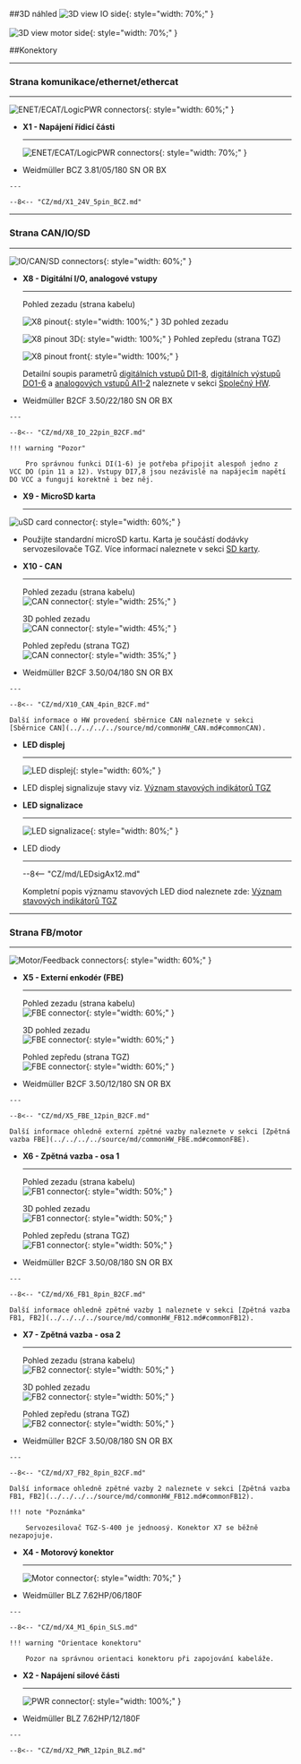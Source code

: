 <!--
# Popis zařízení   

## Konektory
-->
##3D náhled
![3D view IO side](../img/IOside.svg){: style="width: 70%;" }
<br>
<br>
![3D view motor side](../img/Motside.svg){: style="width: 70%;" }

##Konektory
___
### Strana komunikace/ethernet/ethercat
___

![ENET/ECAT/LogicPWR connectors](../../../../source/img/TGZ-S-400-14_30_enetCon.png){: style="width: 60%;" }


<div class="grid cards" markdown>

-   **X1 - Napájení řídicí části**

    ---
    ![ENET/ECAT/LogicPWR connectors](../../../../source/img/1940760000.svg){: style="width: 70%;" }

-    Weidmüller BCZ 3.81/05/180 SN OR BX

	---

	--8<-- "CZ/md/X1_24V_5pin_BCZ.md"

</div>

___
### Strana CAN/IO/SD
___

![IO/CAN/SD connectors](../../../../source/img/TGZ-S-400-14_30_IO.png){: style="width: 60%;" }

<div class="grid cards" markdown>

-   **X8 - Digitální I/O, analogové vstupy**

    ---
	Pohled zezadu (strana kabelu)   
	
    ![X8 pinout](../../../../source/img/1277370000.svg){: style="width: 100%;" }
	3D pohled zezadu   
	
    ![X8 pinout 3D](../../../../source/img/1277370000_1.svg){: style="width: 100%;" }
	Pohled zepředu (strana TGZ)   
	
    ![X8 pinout front](../../../../source/img/1277370000_2.svg){: style="width: 100%;" }

	Detailní soupis parametrů 
	[digitálních vstupů DI1-8](../../../../source/md/commonHW_DI.md#commonDI1-8), 
	[digitálních výstupů DO1-6](../../../../source/md/commonHW_DO.md#commonDO1-6) a 
	[analogových vstupů AI1-2](../../../../source/md/commonHW_AI.md#commonAI1-2) 
	naleznete v sekci [Společný HW](../../../../source/md/commonHW_DI.md#commonDI1-8).
	

-    Weidmüller B2CF 3.50/22/180 SN OR BX

	---

	--8<-- "CZ/md/X8_IO_22pin_B2CF.md"
	
	!!! warning "Pozor"	
	
		Pro správnou funkci DI(1-6) je potřeba připojit alespoň jedno z VCC DO (pin 11 a 12). Vstupy DI7,8 jsou nezávislé na napájecím napětí DO VCC a fungují korektně i bez něj.
	
-   **X9 - MicroSD karta**

    ---
![uSD card connector](../../../../source/img/uSD.png){: style="width: 60%;" }

-    Použijte standardní microSD kartu. Karta je součástí dodávky servozesilovače TGZ. Více informací naleznete v sekci [SD karty](../../TGZ_SW/SD/md/SD.md#SDparams).

-   **X10 - CAN**

    ---
	Pohled zezadu (strana kabelu)   
    ![CAN connector](../../../../source/img/1277270000.svg){: style="width: 25%;" }
	
	3D pohled zezadu   
    ![CAN connector](../../../../source/img/1277270000_1.svg){: style="width: 45%;" }
	
	Pohled zepředu (strana TGZ)   
    ![CAN connector](../../../../source/img/1277270000_2.svg){: style="width: 35%;" }

-    Weidmüller B2CF 3.50/04/180 SN OR BX

    ---

	--8<-- "CZ/md/X10_CAN_4pin_B2CF.md"
	
	Další informace o HW provedení sběrnice CAN naleznete v sekci [Sběrnice CAN](../../../../source/md/commonHW_CAN.md#commonCAN).
	
-	**LED displej**

	---
	
    ![LED displej](../../../../source/img/TGZ_LED.png){: style="width: 60%;" }
	
-	LED displej signalizuje stavy viz. [Význam stavových indikátorů TGZ](../../TGZ_SW/LED/md/description.md#LED_sigs)

-	**LED signalizace**

	---
	
    ![LED signalizace](../../../../source/img/LEDsig.png){: style="width: 80%;" }
	
-	LED diody

	---
	
	--8<-- "CZ/md/LEDsigAx12.md"
	
	Kompletní popis významu stavových LED diod naleznete zde: [Význam stavových indikátorů TGZ](../../TGZ_SW/LED/md/description.md#LED_sigs)

</div>

   
___
### Strana FB/motor
___

![Motor/Feedback connectors](../../../../source/img/TGZ-S-400-14_30_FBconns.png){: style="width: 60%;" }

<div class="grid cards" markdown>

-   **X5 - Externí enkodér (FBE)**

    ---
	Pohled zezadu (strana kabelu) 	
    ![FBE connector](../../../../source/img/1277320000.svg){: style="width: 60%;" }
	
	3D pohled zezadu   
    ![FBE connector](../../../../source/img/1277320000_1.svg){: style="width: 60%;" }
	
	Pohled zepředu (strana TGZ)   
    ![FBE connector](../../../../source/img/1277320000_2.svg){: style="width: 60%;" }

-    Weidmüller B2CF 3.50/12/180 SN OR BX

	---

	--8<-- "CZ/md/X5_FBE_12pin_B2CF.md"
	
	Další informace ohledně externí zpětné vazby naleznete v sekci [Zpětná vazba FBE](../../../../source/md/commonHW_FBE.md#commonFBE).

-   **X6 - Zpětná vazba - osa 1**

    ---
	
	Pohled zezadu (strana kabelu) 	
    ![FB1 connector](../../../../source/img/1277290000.svg){: style="width: 50%;" }
	
	3D pohled zezadu   
    ![FB1 connector](../../../../source/img/1277290000_1.svg){: style="width: 50%;" }
	
	Pohled zepředu (strana TGZ)   
    ![FB1 connector](../../../../source/img/1277290000_2.svg){: style="width: 50%;" }

-    Weidmüller B2CF 3.50/08/180 SN OR BX

    ---

	--8<-- "CZ/md/X6_FB1_8pin_B2CF.md"
	
	Další informace ohledně zpětné vazby 1 naleznete v sekci [Zpětná vazba FB1, FB2](../../../../source/md/commonHW_FB12.md#commonFB12).
	
-   **X7 - Zpětná vazba - osa 2**

    ---
	
	Pohled zezadu (strana kabelu) 	
    ![FB2 connector](../../../../source/img/1277290000.svg){: style="width: 50%;" }
	
	3D pohled zezadu   
    ![FB2 connector](../../../../source/img/1277290000_1.svg){: style="width: 50%;" }
	
	Pohled zepředu (strana TGZ)   
    ![FB2 connector](../../../../source/img/1277290000_2.svg){: style="width: 50%;" }

-    Weidmüller B2CF 3.50/08/180 SN OR BX

    ---

	--8<-- "CZ/md/X7_FB2_8pin_B2CF.md"
	
	Další informace ohledně zpětné vazby 2 naleznete v sekci [Zpětná vazba FB1, FB2](../../../../source/md/commonHW_FB12.md#commonFB12).
	
	!!! note "Poznámka"
	
		Servozesilovač TGZ-S-400 je jednoosý. Konektor X7 se běžně nezapojuje.
	
-   **X4 - Motorový konektor**

    ---
	
    ![Motor connector](../../../../source/img/1095720000.svg){: style="width: 70%;" }

-    Weidmüller BLZ 7.62HP/06/180F

    ---

	--8<-- "CZ/md/X4_M1_6pin_SLS.md"

	!!! warning "Orientace konektoru"
	
		Pozor na správnou orientaci konektoru při zapojování kabeláže.	
	
-   **X2 - Napájení silové části**

    ---
	
    ![PWR connector](../../../../source/img/1095780000.svg){: style="width: 100%;" }

-    Weidmüller  BLZ 7.62HP/12/180F

    ---

	--8<-- "CZ/md/X2_PWR_12pin_BLZ.md"
	

</div>


